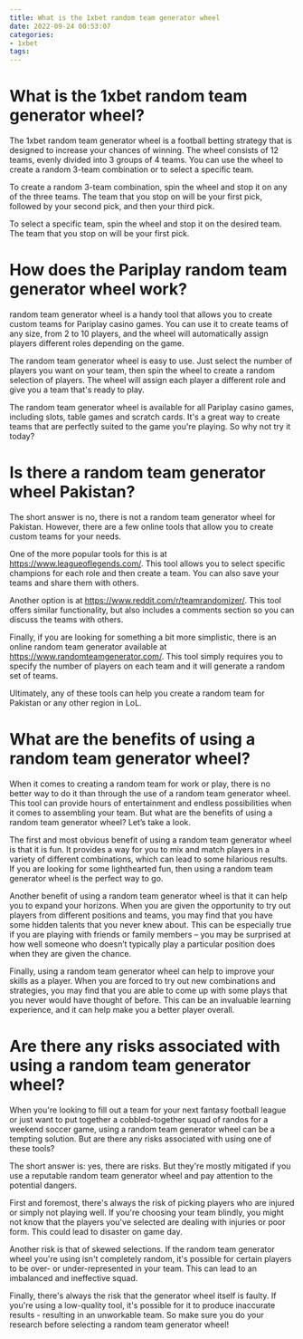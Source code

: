 ```yaml
---
title: What is the 1xbet random team generator wheel
date: 2022-09-24 00:53:07
categories:
- 1xbet
tags:
---
```



#  What is the 1xbet random team generator wheel?

The 1xbet random team generator wheel is a football betting strategy that is designed to increase your chances of winning. The wheel consists of 12 teams, evenly divided into 3 groups of 4 teams. You can use the wheel to create a random 3-team combination or to select a specific team.

To create a random 3-team combination, spin the wheel and stop it on any of the three teams. The team that you stop on will be your first pick, followed by your second pick, and then your third pick.

To select a specific team, spin the wheel and stop it on the desired team. The team that you stop on will be your first pick.

#  How does the Pariplay random team generator wheel work?

random team generator wheel is a handy tool that allows you to create custom teams for Pariplay casino games. You can use it to create teams of any size, from 2 to 10 players, and the wheel will automatically assign players different roles depending on the game.

The random team generator wheel is easy to use. Just select the number of players you want on your team, then spin the wheel to create a random selection of players. The wheel will assign each player a different role and give you a team that's ready to play.

The random team generator wheel is available for all Pariplay casino games, including slots, table games and scratch cards. It's a great way to create teams that are perfectly suited to the game you're playing. So why not try it today?

#  Is there a random team generator wheel Pakistan?

The short answer is no, there is not a random team generator wheel for Pakistan. However, there are a few online tools that allow you to create custom teams for your needs.

One of the more popular tools for this is at https://www.leagueoflegends.com/. This tool allows you to select specific champions for each role and then create a team. You can also save your teams and share them with others.

Another option is at https://www.reddit.com/r/teamrandomizer/. This tool offers similar functionality, but also includes a comments section so you can discuss the teams with others.

Finally, if you are looking for something a bit more simplistic, there is an online random team generator available at https://www.randomteamgenerator.com/. This tool simply requires you to specify the number of players on each team and it will generate a random set of teams.

Ultimately, any of these tools can help you create a random team for Pakistan or any other region in LoL.

#  What are the benefits of using a random team generator wheel?

When it comes to creating a random team for work or play, there is no better way to do it than through the use of a random team generator wheel. This tool can provide hours of entertainment and endless possibilities when it comes to assembling your team. But what are the benefits of using a random team generator wheel? Let’s take a look.

The first and most obvious benefit of using a random team generator wheel is that it is fun. It provides a way for you to mix and match players in a variety of different combinations, which can lead to some hilarious results. If you are looking for some lighthearted fun, then using a random team generator wheel is the perfect way to go.

Another benefit of using a random team generator wheel is that it can help you to expand your horizons. When you are given the opportunity to try out players from different positions and teams, you may find that you have some hidden talents that you never knew about. This can be especially true if you are playing with friends or family members – you may be surprised at how well someone who doesn’t typically play a particular position does when they are given the chance.

Finally, using a random team generator wheel can help to improve your skills as a player. When you are forced to try out new combinations and strategies, you may find that you are able to come up with some plays that you never would have thought of before. This can be an invaluable learning experience, and it can help make you a better player overall.

#  Are there any risks associated with using a random team generator wheel?

When you're looking to fill out a team for your next fantasy football league or just want to put together a cobbled-together squad of randos for a weekend soccer game, using a random team generator wheel can be a tempting solution. But are there any risks associated with using one of these tools?

The short answer is: yes, there are risks. But they're mostly mitigated if you use a reputable random team generator wheel and pay attention to the potential dangers.

First and foremost, there's always the risk of picking players who are injured or simply not playing well. If you're choosing your team blindly, you might not know that the players you've selected are dealing with injuries or poor form. This could lead to disaster on game day.

Another risk is that of skewed selections. If the random team generator wheel you're using isn't completely random, it's possible for certain players to be over- or under-represented in your team. This can lead to an imbalanced and ineffective squad.

Finally, there's always the risk that the generator wheel itself is faulty. If you're using a low-quality tool, it's possible for it to produce inaccurate results - resulting in an unworkable team. So make sure you do your research before selecting a random team generator wheel!